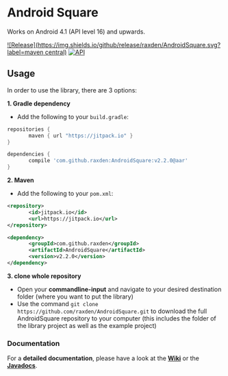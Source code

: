 Android Square
==========

Works on Android 4.1 (API level 16) and upwards.

[![Release](https://img.shields.io/github/release/raxden/AndroidSquare.svg?label=maven central)](https://jitpack.io/#raxden/AndroidSquare/) [![API](https://img.shields.io/badge/API-16%2B-green.svg?style=flat)](https://android-arsenal.com/api?level=16)

## Usage

In order to use the library, there are 3 options:

**1. Gradle dependency**

 - 	Add the following to your `build.gradle`:
 ```gradle
repositories {
	    maven { url "https://jitpack.io" }
}

dependencies {
	    compile 'com.github.raxden:AndroidSquare:v2.2.0@aar'
}
```

**2. Maven**
- Add the following to your `pom.xml`:
 ```xml
<repository>
       	<id>jitpack.io</id>
	    <url>https://jitpack.io</url>
</repository>

<dependency>
	    <groupId>com.github.raxden</groupId>
	    <artifactId>AndroidSquare</artifactId>
	    <version>v2.2.0</version>
</dependency>
```

**3. clone whole repository**
 - Open your **commandline-input** and navigate to your desired destination folder (where you want to put the library)
 - Use the command `git clone https://github.com/raxden/AndroidSquare.git` to download the full AndroidSquare repository to your computer (this includes the folder of the library project as well as the example project)

### Documentation 

For a **detailed documentation**, please have a look at the [**Wiki**](https://github.com/raxden/AndroidSquare/wiki) or the [**Javadocs**](https://jitpack.io/com/github/raxden/AndroidSquare/v2.2.0/javadoc/).
